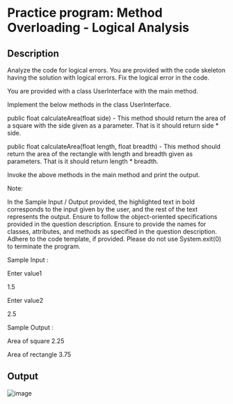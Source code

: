 # Practice program: Method Overloading - Logical Analysis

## Description

Analyze the code for logical errors. You are provided with the code skeleton having the solution with logical errors. Fix the logical error in the code.

You are provided with a class UserInterface with the main method.

Implement the below methods in the class UserInterface.

public float calculateArea(float side) - This method should return the area of a square with the side given as a parameter. That is it should return side * side.

public float calculateArea(float length, float breadth) - This method should return the area of the rectangle with length and breadth given as parameters. That is it should return length * breadth.

Invoke the above methods in the main method and print the output.

Note:

In the Sample Input / Output provided, the highlighted text in bold corresponds to the input given by the user, and the rest of the text represents the output.
Ensure to follow the object-oriented specifications provided in the question description.
Ensure to provide the names for classes, attributes, and methods as specified in the question description.
Adhere to the code template, if provided.
Please do not use System.exit(0) to terminate the program. 



Sample Input :

Enter value1

1.5

Enter value2

2.5

Sample Output :

Area of square 2.25

Area of rectangle 3.75

## Output

![image](https://github.com/Tan12d/PWC_Programming_Fundamentals-Java/assets/100254217/97c0f107-0d51-404c-9b28-c0fe88507ddd)
